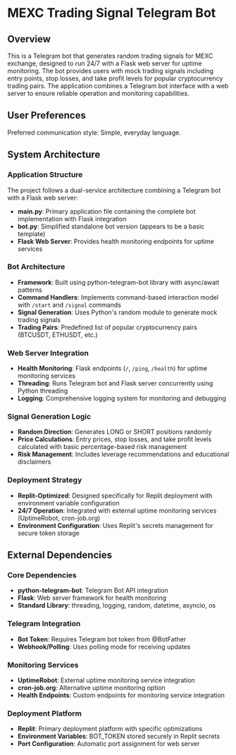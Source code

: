 # MEXC Trading Signal Telegram Bot

## Overview

This is a Telegram bot that generates random trading signals for MEXC exchange, designed to run 24/7 with a Flask web server for uptime monitoring. The bot provides users with mock trading signals including entry points, stop losses, and take profit levels for popular cryptocurrency trading pairs. The application combines a Telegram bot interface with a web server to ensure reliable operation and monitoring capabilities.

## User Preferences

Preferred communication style: Simple, everyday language.

## System Architecture

### Application Structure
The project follows a dual-service architecture combining a Telegram bot with a Flask web server:

- **main.py**: Primary application file containing the complete bot implementation with Flask integration
- **bot.py**: Simplified standalone bot version (appears to be a basic template)
- **Flask Web Server**: Provides health monitoring endpoints for uptime services

### Bot Architecture
- **Framework**: Built using python-telegram-bot library with async/await patterns
- **Command Handlers**: Implements command-based interaction model with `/start` and `/signal` commands
- **Signal Generation**: Uses Python's random module to generate mock trading signals
- **Trading Pairs**: Predefined list of popular cryptocurrency pairs (BTCUSDT, ETHUSDT, etc.)

### Web Server Integration
- **Health Monitoring**: Flask endpoints (`/`, `/ping`, `/health`) for uptime monitoring services
- **Threading**: Runs Telegram bot and Flask server concurrently using Python threading
- **Logging**: Comprehensive logging system for monitoring and debugging

### Signal Generation Logic
- **Random Direction**: Generates LONG or SHORT positions randomly
- **Price Calculations**: Entry prices, stop losses, and take profit levels calculated with basic percentage-based risk management
- **Risk Management**: Includes leverage recommendations and educational disclaimers

### Deployment Strategy
- **Replit-Optimized**: Designed specifically for Replit deployment with environment variable configuration
- **24/7 Operation**: Integrated with external uptime monitoring services (UptimeRobot, cron-job.org)
- **Environment Configuration**: Uses Replit's secrets management for secure token storage

## External Dependencies

### Core Dependencies
- **python-telegram-bot**: Telegram Bot API integration
- **Flask**: Web server framework for health monitoring
- **Standard Library**: threading, logging, random, datetime, asyncio, os

### Telegram Integration
- **Bot Token**: Requires Telegram bot token from @BotFather
- **Webhook/Polling**: Uses polling mode for receiving updates

### Monitoring Services
- **UptimeRobot**: External uptime monitoring service integration
- **cron-job.org**: Alternative uptime monitoring option
- **Health Endpoints**: Custom endpoints for monitoring service integration

### Deployment Platform
- **Replit**: Primary deployment platform with specific optimizations
- **Environment Variables**: BOT_TOKEN stored securely in Replit secrets
- **Port Configuration**: Automatic port assignment for web server